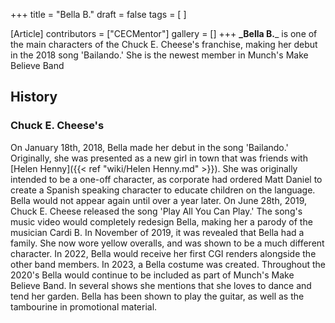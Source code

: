 +++
title = "Bella B."
draft = false
tags = [ ]

[Article]
contributors = ["CECMentor"]
gallery = []
+++
**_Bella B.**_ is one of the main characters of the Chuck E. Cheese's franchise, making her debut in the 2018 song 'Bailando.' She is the newest member in Munch's Make Believe Band

## History ##

### Chuck E. Cheese's ###
On January 18th, 2018, Bella made her debut in the song 'Bailando.' Originally, she was presented as a new girl in town that was friends with [Helen Henny]({{< ref "wiki/Helen Henny.md" >}}). She was originally intended to be a one-off character, as corporate had ordered Matt Daniel to create a Spanish speaking character to educate children on the language. Bella would not appear again until over a year later. On June 28th, 2019, Chuck E. Cheese released the song 'Play All You Can Play.' The song's music video would completely redesign Bella, making her a parody of the musician Cardi B. In November of 2019, it was revealed that Bella had a family. She now wore yellow overalls, and was shown to be a much different character. In 2022, Bella would receive her first CGI renders alongside the other band members. In 2023, a Bella costume was created. Throughout the 2020's Bella would continue to be included as part of Munch's Make Believe Band. In several shows she mentions that she loves to dance and tend her garden. Bella has been shown to play the guitar, as well as the tambourine in promotional material.
